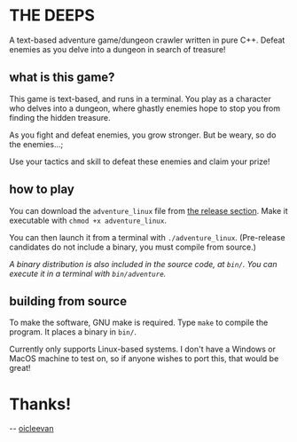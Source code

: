 # THE DEEPS

A text-based adventure game/dungeon crawler written in pure C++. Defeat enemies as you delve into a dungeon in search of treasure!

## what is this game?

This game is text-based, and runs in a terminal. You play as a character who delves into a dungeon, where ghastly enemies hope to stop you from finding the hidden treasure.

As you fight and defeat enemies, you grow stronger. But be weary, so do the enemies...;

Use your tactics and skill to defeat these enemies and claim your prize!

## how to play

You can download the `adventure_linux` file from [the release section](https://github.com/oicleevan/text-dungeon-adventure/releases/). Make it executable with `chmod +x adventure_linux`. 

You can then launch it from a terminal with `./adventure_linux`. (Pre-release candidates do not include a binary, you must compile from source.)

*A binary distribution is also included in the source code, at `bin/`. You can execute it in a terminal with `bin/adventure`.*

## building from source

To make the software, GNU make is required. Type `make` to compile the program. It places a binary in `bin/`.

Currently only supports Linux-based systems. I don't have a Windows or MacOS machine to test on, so if anyone wishes to port this, that would be great!

# Thanks!

-- [oicleevan](https://oicleevan.xyz)
